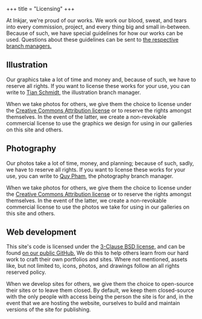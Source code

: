 +++
title = "Licensing"
+++

At Inkjar, we're proud of our works. We work our blood, sweat, and tears into every commission, project, and every thing big and small in-between. Because of such, we have special guidelines for how our works can be used. Questions about these guidelines can be sent to [the respective branch managers.](/contact)

## Illustration
Our graphics take a lot of time and money and, because of such, we have to reserve all rights. If you want to license these works for your use, you can write to [Tian Schmidt,](/contact) the illustration branch manager.

When we take photos for others, we give them the choice to license under the [Creative Commons Attribution license](https://creativecommons.org/licenses/by/4.0/) or to reserve the rights amongst themselves. In the event of the latter, we create a non-revokable commercial license to use the graphics we design for using in our galleries on this site and others.

## Photography
Our photos take a lot of time, money, and planning; because of such, sadly, we have to reserve all rights. If you want to license these works for your use, you can write to [Quy Pham,](/contact) the photography branch manager.

When we take photos for others, we give them the choice to license under the [Creative Commons Attribution license](https://creativecommons.org/licenses/by/4.0/) or to reserve the rights amongst themselves. In the event of the latter, we create a non-revokable commercial license to use the photos we take for using in our galleries on this site and others.

## Web development
This site's code is licensed under the [3-Clause BSD license,](https://github.com/inkjar/inkjar.github.io/blob/main/LICENSE) and can be found [on our public GitHub.](https://github.com/inkjar/inkjar.github.io) We do this to help others learn from our hard work to craft their own portfolios and sites. Where not mentioned, assets like, but not limited to, icons, photos, and drawings follow an all rights reserved policy.

When we develop sites for others, we give them the choice to open-source their sites or to leave them closed. By default, we keep them closed-source with the only people with access being the person the site is for and, in the event that we are hosting the website, ourselves to build and maintain versions of the site for publishing.
